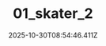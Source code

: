 ---
title: "01_skater_2"
description: ""
image: "/uploads/photos/1761814486408-01_skater_2.webp"
display: "/uploads/photos/1761814486408-01_skater_2-display.webp"
thumbnail: "/uploads/photos/1761814486408-01_skater_2-thumb.webp"
width: 5816
height: 3700
featured: true
date: 2025-10-30T08:54:46.411Z
order: 0
---